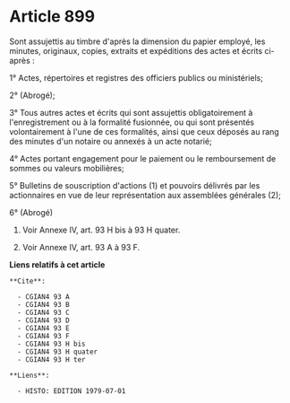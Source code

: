 # Article 899

Sont assujettis au timbre d'après la dimension du papier employé, les minutes, originaux, copies, extraits et expéditions des
actes et écrits ci-après :

1° Actes, répertoires et registres des officiers publics ou ministériels;

2° (Abrogé);

3° Tous autres actes et écrits qui sont assujettis obligatoirement à l'enregistrement ou à la formalité fusionnée, ou qui
sont présentés volontairement à l'une de ces formalités, ainsi que ceux déposés au rang des minutes d'un notaire ou annexés à
un acte notarié;

4° Actes portant engagement pour le paiement ou le remboursement de sommes ou valeurs mobilières;

5° Bulletins de souscription d'actions (1) et pouvoirs délivrés par les actionnaires en vue de leur représentation aux
assemblées générales (2);

6° (Abrogé)

1)  Voir Annexe IV, art. 93 H bis à 93 H quater.

2)  Voir Annexe IV, art. 93 A à 93 F.

**Liens relatifs à cet article**

	**Cite**:

	  - CGIAN4 93 A
	  - CGIAN4 93 B
	  - CGIAN4 93 C
	  - CGIAN4 93 D
	  - CGIAN4 93 E
	  - CGIAN4 93 F
	  - CGIAN4 93 H bis
	  - CGIAN4 93 H quater
	  - CGIAN4 93 H ter

	**Liens**:

	  - HISTO: EDITION 1979-07-01
